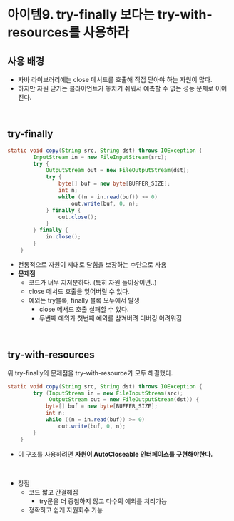 # 아이템9. try-finally 보다는 try-with-resources를 사용하라

## 사용 배경
  - 자바 라이브러리에는 close 메서드를 호출해 직접 닫아야 하는 자원이 많다.
  - 하지만 자원 닫기는 클라이언트가 놓치기 쉬워서 예측할 수 없는 성능 문제로 이어진다.

<br/>

## try-finally

```java
static void copy(String src, String dst) throws IOException {
        InputStream in = new FileInputStream(src);
        try {
            OutputStream out = new FileOutputStream(dst);
            try {
                byte[] buf = new byte[BUFFER_SIZE];
                int n;
                while ((n = in.read(buf)) >= 0)
                    out.write(buf, 0, n);
            } finally {
                out.close();
            }
        } finally {
            in.close();
        }
    }
```

- 전통적으로 자원이 제대로 닫힘을 보장하는 수단으로 사용
- __문제점__
  - 코드가 너무 지저분하다. (특히 자원 둘이상이면..)
  - close 메서드 호출을 잊어버릴 수 있다.
  - 예외는 try블록, finally 블록 모두에서 발생
    - close 메서드 호출 실패할 수 있다.
    - 두번째 예외가 첫번째 예외를 삼켜버려 디버깅 어려워짐

<br/>

## try-with-resources

위 try-finally의 문제점을 try-with-resource가 모두 해결했다.
```java
static void copy(String src, String dst) throws IOException {
		try (InputStream in = new FileInputStream(src);
		     OutputStream out = new FileOutputStream(dst)) {
			byte[] buf = new byte[BUFFER_SIZE];
			int n;
			while ((n = in.read(buf)) >= 0)
				out.write(buf, 0, n);
		}
	}
```
- 이 구조를 사용하려면 __자원이 AutoCloseable 인터페이스를 구현해야한다.__

<br/>

- 장점   
  - 코드 짧고 간결해짐
    - try문을 더 중첩하지 않고 다수의 예외를 처리가능
  - 정확하고 쉽게 자원회수 가능
